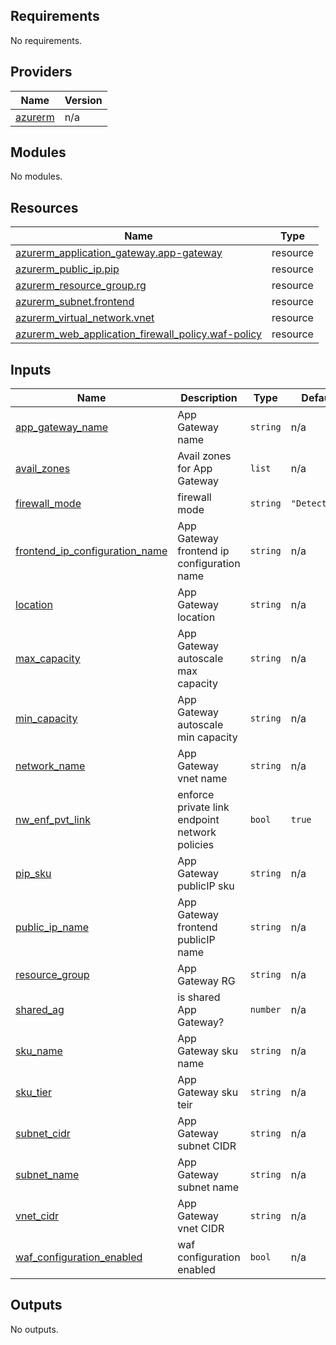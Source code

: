 ## Requirements

No requirements.

## Providers

| Name | Version |
|------|---------|
| <a name="provider_azurerm"></a> [azurerm](#provider\_azurerm) | n/a |

## Modules

No modules.

## Resources

| Name | Type |
|------|------|
| [azurerm_application_gateway.app-gateway](https://registry.terraform.io/providers/hashicorp/azurerm/latest/docs/resources/application_gateway) | resource |
| [azurerm_public_ip.pip](https://registry.terraform.io/providers/hashicorp/azurerm/latest/docs/resources/public_ip) | resource |
| [azurerm_resource_group.rg](https://registry.terraform.io/providers/hashicorp/azurerm/latest/docs/resources/resource_group) | resource |
| [azurerm_subnet.frontend](https://registry.terraform.io/providers/hashicorp/azurerm/latest/docs/resources/subnet) | resource |
| [azurerm_virtual_network.vnet](https://registry.terraform.io/providers/hashicorp/azurerm/latest/docs/resources/virtual_network) | resource |
| [azurerm_web_application_firewall_policy.waf-policy](https://registry.terraform.io/providers/hashicorp/azurerm/latest/docs/resources/web_application_firewall_policy) | resource |

## Inputs

| Name | Description | Type | Default | Required |
|------|-------------|------|---------|:--------:|
| <a name="input_app_gateway_name"></a> [app\_gateway\_name](#input\_app\_gateway\_name) | App Gateway name | `string` | n/a | yes |
| <a name="input_avail_zones"></a> [avail\_zones](#input\_avail\_zones) | Avail zones for App Gateway | `list` | n/a | yes |
| <a name="input_firewall_mode"></a> [firewall\_mode](#input\_firewall\_mode) | firewall mode | `string` | `"Detection"` | no |
| <a name="input_frontend_ip_configuration_name"></a> [frontend\_ip\_configuration\_name](#input\_frontend\_ip\_configuration\_name) | App Gateway frontend ip configuration name | `string` | n/a | yes |
| <a name="input_location"></a> [location](#input\_location) | App Gateway location | `string` | n/a | yes |
| <a name="input_max_capacity"></a> [max\_capacity](#input\_max\_capacity) | App Gateway autoscale max capacity | `string` | n/a | yes |
| <a name="input_min_capacity"></a> [min\_capacity](#input\_min\_capacity) | App Gateway autoscale min capacity | `string` | n/a | yes |
| <a name="input_network_name"></a> [network\_name](#input\_network\_name) | App Gateway vnet name | `string` | n/a | yes |
| <a name="input_nw_enf_pvt_link"></a> [nw\_enf\_pvt\_link](#input\_nw\_enf\_pvt\_link) | enforce private link endpoint network policies | `bool` | `true` | no |
| <a name="input_pip_sku"></a> [pip\_sku](#input\_pip\_sku) | App Gateway publicIP sku | `string` | n/a | yes |
| <a name="input_public_ip_name"></a> [public\_ip\_name](#input\_public\_ip\_name) | App Gateway frontend publicIP name | `string` | n/a | yes |
| <a name="input_resource_group"></a> [resource\_group](#input\_resource\_group) | App Gateway RG | `string` | n/a | yes |
| <a name="input_shared_ag"></a> [shared\_ag](#input\_shared\_ag) | is shared App Gateway? | `number` | n/a | yes |
| <a name="input_sku_name"></a> [sku\_name](#input\_sku\_name) | App Gateway sku name | `string` | n/a | yes |
| <a name="input_sku_tier"></a> [sku\_tier](#input\_sku\_tier) | App Gateway sku teir | `string` | n/a | yes |
| <a name="input_subnet_cidr"></a> [subnet\_cidr](#input\_subnet\_cidr) | App Gateway subnet CIDR | `string` | n/a | yes |
| <a name="input_subnet_name"></a> [subnet\_name](#input\_subnet\_name) | App Gateway subnet name | `string` | n/a | yes |
| <a name="input_vnet_cidr"></a> [vnet\_cidr](#input\_vnet\_cidr) | App Gateway vnet CIDR | `string` | n/a | yes |
| <a name="input_waf_configuration_enabled"></a> [waf\_configuration\_enabled](#input\_waf\_configuration\_enabled) | waf configuration enabled | `bool` | n/a | yes |

## Outputs

No outputs.
